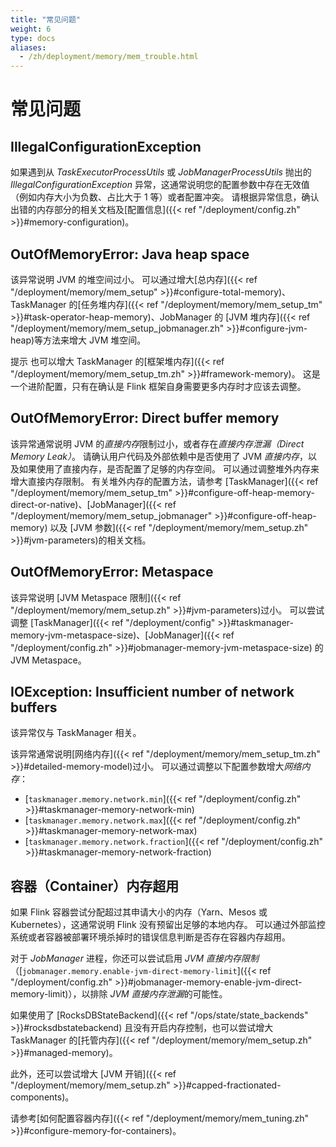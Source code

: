 ```yaml
---
title: "常见问题"
weight: 6
type: docs
aliases:
  - /zh/deployment/memory/mem_trouble.html
---
```

<!--
Licensed to the Apache Software Foundation (ASF) under one
or more contributor license agreements.  See the NOTICE file
distributed with this work for additional information
regarding copyright ownership.  The ASF licenses this file
to you under the Apache License, Version 2.0 (the
"License"); you may not use this file except in compliance
with the License.  You may obtain a copy of the License at

  http://www.apache.org/licenses/LICENSE-2.0

Unless required by applicable law or agreed to in writing,
software distributed under the License is distributed on an
"AS IS" BASIS, WITHOUT WARRANTIES OR CONDITIONS OF ANY
KIND, either express or implied.  See the License for the
specific language governing permissions and limitations
under the License.
-->

# 常见问题

## IllegalConfigurationException

如果遇到从 *TaskExecutorProcessUtils* 或 *JobManagerProcessUtils* 抛出的 *IllegalConfigurationException* 异常，这通常说明您的配置参数中存在无效值（例如内存大小为负数、占比大于 1 等）或者配置冲突。
请根据异常信息，确认出错的内存部分的相关文档及[配置信息]({{< ref "/deployment/config.zh" >}}#memory-configuration)。

## OutOfMemoryError: Java heap space

该异常说明 JVM 的堆空间过小。
可以通过增大[总内存]({{< ref "/deployment/memory/mem_setup" >}}#configure-total-memory)、TaskManager 的[任务堆内存]({{< ref "/deployment/memory/mem_setup_tm" >}}#task-operator-heap-memory)、JobManager 的 [JVM 堆内存]({{< ref "/deployment/memory/mem_setup_jobmanager.zh" >}}#configure-jvm-heap)等方法来增大 JVM 堆空间。

<span class="label label-info">提示</span>
也可以增大 TaskManager 的[框架堆内存]({{< ref "/deployment/memory/mem_setup_tm.zh" >}}#framework-memory)。
这是一个进阶配置，只有在确认是 Flink 框架自身需要更多内存时才应该去调整。

## OutOfMemoryError: Direct buffer memory

该异常通常说明 JVM 的*直接内存*限制过小，或者存在*直接内存泄漏（Direct Memory Leak）*。
请确认用户代码及外部依赖中是否使用了 JVM *直接内存*，以及如果使用了直接内存，是否配置了足够的内存空间。
可以通过调整堆外内存来增大直接内存限制。
有关堆外内存的配置方法，请参考 [TaskManager]({{< ref "/deployment/memory/mem_setup_tm" >}}#configure-off-heap-memory-direct-or-native)、[JobManager]({{< ref "/deployment/memory/mem_setup_jobmanager" >}}#configure-off-heap-memory) 以及 [JVM 参数]({{< ref "/deployment/memory/mem_setup.zh" >}}#jvm-parameters)的相关文档。

## OutOfMemoryError: Metaspace

该异常说明 [JVM Metaspace 限制]({{< ref "/deployment/memory/mem_setup.zh" >}}#jvm-parameters)过小。
可以尝试调整 [TaskManager]({{< ref "/deployment/config" >}}#taskmanager-memory-jvm-metaspace-size)、[JobManager]({{< ref "/deployment/config.zh" >}}#jobmanager-memory-jvm-metaspace-size) 的 JVM Metaspace。

## IOException: Insufficient number of network buffers

该异常仅与 TaskManager 相关。

该异常通常说明[网络内存]({{< ref "/deployment/memory/mem_setup_tm.zh" >}}#detailed-memory-model)过小。
可以通过调整以下配置参数增大*网络内存*：
* [`taskmanager.memory.network.min`]({{< ref "/deployment/config.zh" >}}#taskmanager-memory-network-min)
* [`taskmanager.memory.network.max`]({{< ref "/deployment/config.zh" >}}#taskmanager-memory-network-max)
* [`taskmanager.memory.network.fraction`]({{< ref "/deployment/config.zh" >}}#taskmanager-memory-network-fraction)

<a name="container-memory-exceeded" />

## 容器（Container）内存超用

如果 Flink 容器尝试分配超过其申请大小的内存（Yarn、Mesos 或 Kubernetes），这通常说明 Flink 没有预留出足够的本地内存。
可以通过外部监控系统或者容器被部署环境杀掉时的错误信息判断是否存在容器内存超用。

对于 *JobManager* 进程，你还可以尝试启用 *JVM 直接内存限制*（[`jobmanager.memory.enable-jvm-direct-memory-limit`]({{< ref "/deployment/config.zh" >}}#jobmanager-memory-enable-jvm-direct-memory-limit)），以排除 *JVM 直接内存泄漏*的可能性。

如果使用了 [RocksDBStateBackend]({{< ref "/ops/state/state_backends" >}}#rocksdbstatebackend) 且没有开启内存控制，也可以尝试增大 TaskManager 的[托管内存]({{< ref "/deployment/memory/mem_setup.zh" >}}#managed-memory)。

此外，还可以尝试增大 [JVM 开销]({{< ref "/deployment/memory/mem_setup.zh" >}}#capped-fractionated-components)。

请参考[如何配置容器内存]({{< ref "/deployment/memory/mem_tuning.zh" >}}#configure-memory-for-containers)。
